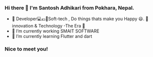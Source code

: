### Hi there 👋 I'm Santosh Adhikari from Pokhara, Nepal. 
- 💬 Developer💻💶📌Soft-tech , Do things thats make you Happy 😃. 💫 innovation & Technology -The Era 📣
- 🔭 I’m currently working SMAIT SOFTWARE
- 🌱 I’m currently learning Flutter and dart 
 ### Nice to meet you!


<!--
**Santoshadhikary/santoshadhikary** is a ✨ _special_ ✨ repository because its `README.md` (this file) appears on your GitHub profile.

Here are some ideas to get you started:

- 🔭 I’m currently working on ...
- 🌱 I’m currently learning ...
- 👯 I’m looking to collaborate on ...
- 🤔 I’m looking for help with ...
- 💬 Ask me about ...
- 📫 How to reach me: ...
- 😄 Pronouns: ...
- ⚡ Fun fact: ...
-->
